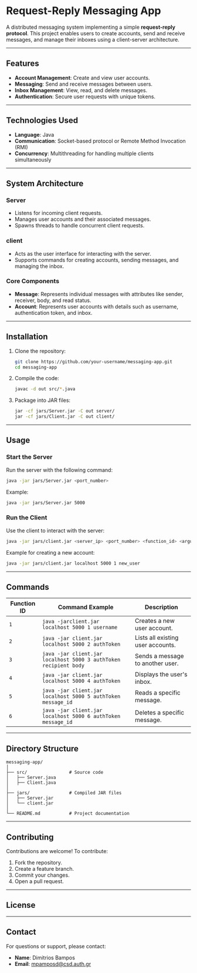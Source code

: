 # Request-Reply Messaging App

A distributed messaging system implementing a simple **request-reply protocol**. This project enables users to create accounts, send and receive messages, and manage their inboxes using a client-server architecture.

---

## Features

- **Account Management**: Create and view user accounts.
- **Messaging**: Send and receive messages between users.
- **Inbox Management**: View, read, and delete messages.
- **Authentication**: Secure user requests with unique tokens.

---

## Technologies Used

- **Language**: Java
- **Communication**: Socket-based protocol or Remote Method Invocation (RMI)
- **Concurrency**: Multithreading for handling multiple clients simultaneously

---

## System Architecture

### Server
- Listens for incoming client requests.
- Manages user accounts and their associated messages.
- Spawns threads to handle concurrent client requests.

### client
- Acts as the user interface for interacting with the server.
- Supports commands for creating accounts, sending messages, and managing the inbox.

### Core Components
- **Message**: Represents individual messages with attributes like sender, receiver, body, and read status.
- **Account**: Represents user accounts with details such as username, authentication token, and inbox.

---

## Installation

1. Clone the repository:
   ```bash
   git clone https://github.com/your-username/messaging-app.git
   cd messaging-app
   ```

2. Compile the code:
   ```bash
   javac -d out src/*.java
   ```

3. Package into JAR files:
   ```bash
   jar -cf jars/Server.jar -C out server/
   jar -cf jars/Client.jar -C out client/
   ```

---

## Usage

### Start the Server
Run the server with the following command:
```bash
java -jar jars/Server.jar <port_number>
```
Example:
```bash
java -jar jars/Server.jar 5000
```

### Run the Client
Use the client to interact with the server:
```bash
java -jar jars/client.jar <server_ip> <port_number> <function_id> <arguments>
```
Example for creating a new account:
```bash
java -jar jars/client.jar localhost 5000 1 new_user
```

---

## Commands

| Function ID | Command Example                                             | Description                              |
|-------------|-------------------------------------------------------------|------------------------------------------|
| `1`         | `java -jarclient.jar localhost 5000 1 username`                 | Creates a new user account.          |
| `2`         | `java -jar client.jar localhost 5000 2 authToken`               | Lists all existing user accounts.    |
| `3`         | `java -jar client.jar localhost 5000 3 authToken recipient body`| Sends a message to another user.     |
| `4`         | `java -jar client.jar localhost 5000 4 authToken`               | Displays the user's inbox.           |
| `5`         | `java -jar client.jar localhost 5000 5 authToken message_id`    | Reads a specific message.            |
| `6`         | `java -jar client.jar localhost 5000 6 authToken message_id`    | Deletes a specific message.          |

---

## Directory Structure

```
messaging-app/
│
├── src/                # Source code
│   ├── Server.java
│   ├── Client.java
│
├── jars/               # Compiled JAR files
│   ├── Server.jar
│   └── client.jar
│
└── README.md           # Project documentation
```

---

## Contributing

Contributions are welcome! To contribute:
1. Fork the repository.
2. Create a feature branch.
3. Commit your changes.
4. Open a pull request.

---

## License


---

## Contact

For questions or support, please contact:
- **Name**: Dimitrios Bampos
- **Email**: mpamposd@csd.auth.gr
